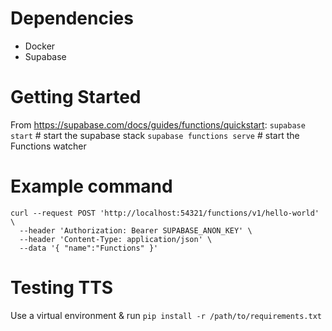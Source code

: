 # Dependencies
- Docker
- Supabase
# Getting Started
From https://supabase.com/docs/guides/functions/quickstart:
`supabase start` # start the supabase stack
`supabase functions serve` # start the Functions watcher

# Example command
```
curl --request POST 'http://localhost:54321/functions/v1/hello-world' \
  --header 'Authorization: Bearer SUPABASE_ANON_KEY' \
  --header 'Content-Type: application/json' \
  --data '{ "name":"Functions" }'
```

# Testing TTS 
Use a virtual environment & run
`pip install -r /path/to/requirements.txt`